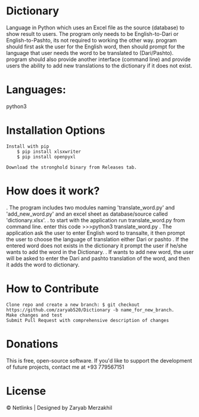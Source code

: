 # Dictionary

Language in Python which uses an Excel file as the source (database) to show result to users. The program only needs to be English-to-Dari or English-to-Pashto,  its not required to working the other way.
program should first ask the user for the English word, then should prompt for the language that user needs the word to be translated to (Dari/Pashto).
program should also provide another interface (command line) and provide users the ability to add new translations to the dictionary if it does not exist.


# Languages:
python3


# Installation Options

    Install with pip
        $ pip install xlsxwriter
        $ pip install openpyxl

    Download the stronghold binary from Releases tab.
    

# How does it work?
 . The program includes two modules naming 'translate_word.py' and 'add_new_word.py' and an excel sheet as database/source called 'dictionary.xlsx'.
 . to start with the application run translate_word.py from command line. enter this code >>>python3 translate_word.py
 . The application ask the user to enter English word to transalte, it then prompt the user to choose the language of translation either Dari or pashto
 . If the entered word does not exists in the dictionary it prompt the user if he/she wants to add the word in the Dictionary.
 . If wants to add new word, the user will be asked to enter the Dari and pashto translation of the word, and then it adds the word to dictionary.


# How to Contribute

    Clone repo and create a new branch: $ git checkout https://github.com/zaryab520/Dictionary -b name_for_new_branch.
    Make changes and test
    Submit Pull Request with comprehensive description of changes

# Donations

This is free, open-source software. If you'd like to support the development of future projects, contact me at +93 779567151

# License 

 © Netlinks | Designed by Zaryab Merzakhil 
